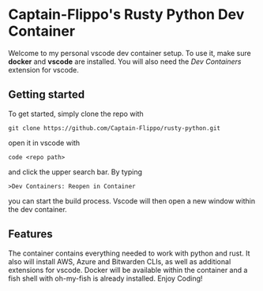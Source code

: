# Captain-Flippo's Rusty Python Dev Container

Welcome to my personal vscode dev container setup. To use it, make sure **docker** and **vscode** are installed. You will also need the *Dev Containers* extension for vscode.

## Getting started

To get started, simply clone the repo with

    git clone https://github.com/Captain-Flippo/rusty-python.git

open it in vscode with

    code <repo path>

and click the upper search bar. By typing

    >Dev Containers: Reopen in Container

you can start the build process. Vscode will then open a new window within the dev container.

## Features

The container contains everything needed to work with python and rust. It also will install AWS, Azure and Bitwarden CLIs, as well as additional extensions for vscode. Docker will be available within the container and a fish shell with oh-my-fish is already installed. Enjoy Coding!